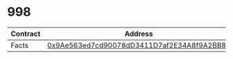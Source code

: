 #  998
| Contract | Address |
|---|---|
| Facts | [0x9Ae563ed7cd90078dD3411D7af2E34A8f9A2BB8b](https://testnet.purrsec.com/address/0x9Ae563ed7cd90078dD3411D7af2E34A8f9A2BB8b)